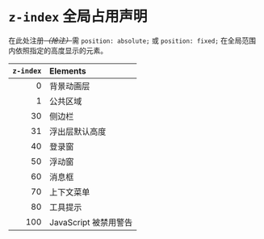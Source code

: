 # `z-index` 全局占用声明

在此处注册<wbr>*~~（抢注）~~*<wbr>需 `position: absolute;` 或 `position: fixed;` 在全局范围内依照指定的高度显示的元素。

| `z-index` | Elements |
| ---: | :--- |
| 0 | 背景动画层 |
| 1 | 公共区域 |
| 30 | 侧边栏 |
| 31 | 浮出层默认高度 |
| 40 | 登录窗 |
| 50 | 浮动窗 |
| 60 | 消息框 |
| 70 | 上下文菜单 |
| 80 | 工具提示 |
| 100 | JavaScript 被禁用警告 |
